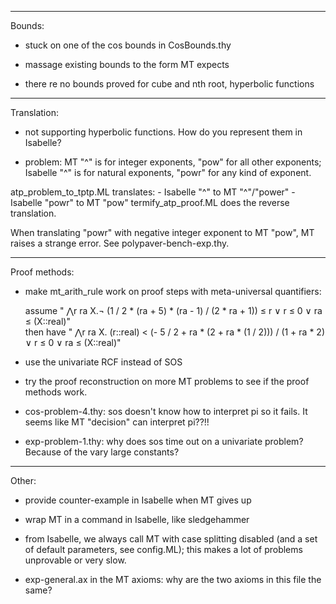 ---------------------------------------------------------------------

Bounds:

- stuck on one of the cos bounds in CosBounds.thy

- massage existing bounds to the form MT expects

- there re no bounds proved for cube and nth root, hyperbolic functions


---------------------------------------------------------------------


Translation:

- not supporting hyperbolic functions. How do you represent them in Isabelle?

- problem: MT "^" is for integer exponents, "pow" for all other exponents; Isabelle "^" is for natural exponents, "powr" for any kind of exponent. 

atp_problem_to_tptp.ML translates:
    - Isabelle "^" to MT "^"/"power"
    - Isabelle "powr" to MT "pow"
termify_atp_proof.ML does the reverse translation.

When translating "powr" with negative integer exponent to MT "pow", MT raises a strange error. See polypaver-bench-exp.thy.  


---------------------------------------------------------------------


Proof methods:

- make mt_arith_rule work on proof steps with meta-universal quantifiers:

  assume " ⋀r ra X.¬ (1 / 2 * (ra + 5) * (ra - 1) / (2 * ra + 1)) ≤ r ∨ r ≤ 0 ∨ ra ≤ (X::real)"  
  then have " ⋀r ra X. (r::real) < (- 5 / 2 + ra * (2 + ra * (1 / 2))) / (1 + ra * 2) ∨ r ≤ 0 ∨ ra ≤ (X::real)"

- use the univariate RCF instead of SOS

- try the proof reconstruction on more MT problems to see if the proof methods work.

- cos-problem-4.thy: sos doesn't know how to interpret pi so it fails. It seems like MT "decision" can interpret pi??!!

- exp-problem-1.thy: why does sos time out on a univariate problem? Because of the vary large constants?


---------------------------------------------------------------------


Other:

- provide counter-example in Isabelle when MT gives up

- wrap MT in a command in Isabelle, like sledgehammer

- from Isabelle, we always call MT with case splitting disabled (and a set of default parameters, see config.ML); this makes a lot of problems unprovable or very slow.

- exp-general.ax in the MT axioms: why are the two axioms in this file the same?
